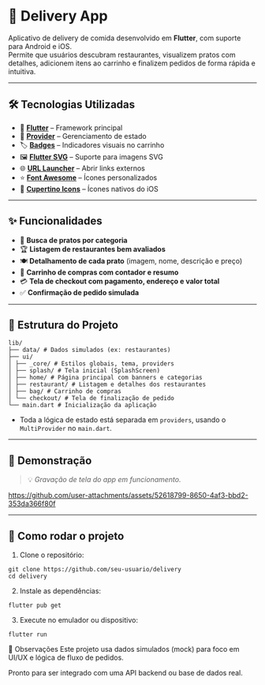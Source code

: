 # 🍔 Delivery App

Aplicativo de delivery de comida desenvolvido em **Flutter**, com suporte para Android e iOS.  
Permite que usuários descubram restaurantes, visualizem pratos com detalhes, adicionem itens ao carrinho e finalizem pedidos de forma rápida e intuitiva.

---

## 🛠️ Tecnologias Utilizadas

- 📱 [**Flutter**](https://docs.flutter.dev) – Framework principal
- 🧠 [**Provider**](https://pub.dev/packages/provider) – Gerenciamento de estado
- 🏷️ [**Badges**](https://pub.dev/packages/badges) – Indicadores visuais no carrinho
- 🖼️ [**Flutter SVG**](https://pub.dev/packages/flutter_svg) – Suporte para imagens SVG
- 🌐 [**URL Launcher**](https://pub.dev/packages/url_launcher) – Abrir links externos
- ⭐ [**Font Awesome**](https://pub.dev/packages/font_awesome_flutter) – Ícones personalizados
- 🍏 [**Cupertino Icons**](https://pub.dev/packages/cupertino_icons) – Ícones nativos do iOS

---

## ✨ Funcionalidades

- 🔎 **Busca de pratos por categoria**
- 🏆 **Listagem de restaurantes bem avaliados**
- 🍽️ **Detalhamento de cada prato** (imagem, nome, descrição e preço)
- 🛒 **Carrinho de compras com contador e resumo**
- 💳 **Tela de checkout com pagamento, endereço e valor total**
- ✅ **Confirmação de pedido simulada**

---

## 🎯 Estrutura do Projeto
```
lib/
├── data/ # Dados simulados (ex: restaurantes)
├── ui/
│ ├── _core/ # Estilos globais, tema, providers
│ ├── splash/ # Tela inicial (SplashScreen)
│ ├── home/ # Página principal com banners e categorias
│ ├── restaurant/ # Listagem e detalhes dos restaurantes
│ ├── bag/ # Carrinho de compras
│ └── checkout/ # Tela de finalização de pedido
└── main.dart # Inicialização da aplicação
```

- Toda a lógica de estado está separada em `providers`, usando o `MultiProvider` no `main.dart`.

---

## 📱 Demonstração

> 💡 *Gravação de tela do app em funcionamento.*

https://github.com/user-attachments/assets/52618799-8650-4af3-bbd2-353da366f80f

---

## 🚀 Como rodar o projeto

1. Clone o repositório:
```
git clone https://github.com/seu-usuario/delivery
cd delivery
```
2. Instale as dependências:
```
flutter pub get
```

3. Execute no emulador ou dispositivo:
```
flutter run
```

📌 Observações
Este projeto usa dados simulados (mock) para foco em UI/UX e lógica de fluxo de pedidos.

Pronto para ser integrado com uma API backend ou base de dados real.
